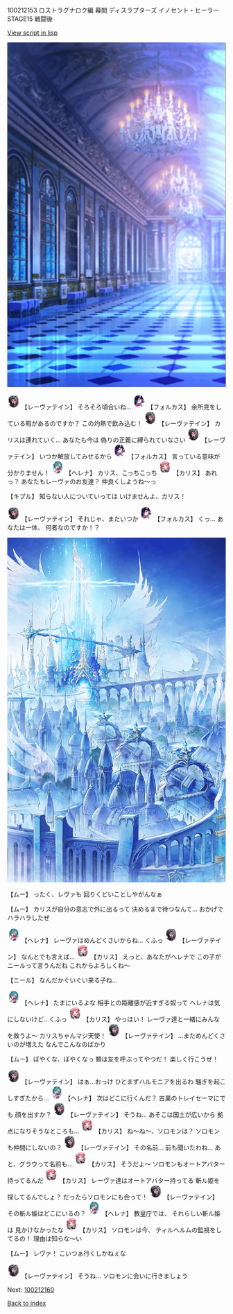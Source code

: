 100212153 ロストラグナロク編 幕間 ディスラプターズ  イノセント・ヒーラー STAGE15 戦闘後

[View script in lisp](../scripts/100212153.txt)

![mamon_room.png](../images/backgrounds/mamon_room.png)

<img src="../images/units/3100211.png" alt="3100211.png" height="34"/>
【レーヴァテイン】
そろそろ頃合いね…

<img src="../images/units/3301811.png" alt="3301811.png" height="34"/>
【フォルカス】
余所見をしている暇があるのですか？
この灼熱で飲み込む！

<img src="../images/units/3100211.png" alt="3100211.png" height="34"/>
【レーヴァテイン】
カリスは連れていく…
あなたも今は
偽りの正義に縛られていなさい

<img src="../images/units/3100211.png" alt="3100211.png" height="34"/>
【レーヴァテイン】
いつか解放してみせるから

<img src="../images/units/3301811.png" alt="3301811.png" height="34"/>
【フォルカス】
言っている意味が分かりません！

<img src="../images/units/3302811.png" alt="3302811.png" height="34"/>
【ヘレナ】
カリス、こっちこっち

<img src="../images/units/3602511.png" alt="3602511.png" height="34"/>
【カリス】
あれっ？
あなたもレーヴァのお友達？
仲良くしようね～っ

【キプル】
知らない人についていっては
いけませんよ、カリス！

<img src="../images/units/3100211.png" alt="3100211.png" height="34"/>
【レーヴァテイン】
それじゃ、またいつか

<img src="../images/units/3301811.png" alt="3301811.png" height="34"/>
【フォルカス】
くっ…
あなたは一体、
何者なのですか！？

![angel_world.png](../images/backgrounds/angel_world.png)

【ムー】
ったく、レヴァも
回りくどいことしやがんなぁ

【ムー】
カリスが自分の意志で外に出るって
決めるまで待つなんて…
おかげでハラハラしたぜ

<img src="../images/units/3302811.png" alt="3302811.png" height="34"/>
【ヘレナ】
レーヴァはめんどくさいからね…
くふっ

<img src="../images/units/3100211.png" alt="3100211.png" height="34"/>
【レーヴァテイン】
なんとでも言えば…

<img src="../images/units/3602511.png" alt="3602511.png" height="34"/>
【カリス】
えっと、あなたがヘレナで
この子がニールって言うんだね
これからよろしくね～

【ニール】
なんだかぐいぐい来る子ね…

<img src="../images/units/3302811.png" alt="3302811.png" height="34"/>
【ヘレナ】
たまにいるよな
相手との距離感が近すぎる奴って
ヘレナは気にしないけど…くふっ

<img src="../images/units/3602511.png" alt="3602511.png" height="34"/>
【カリス】
やっほい！
レーヴァ達と一緒にみんなを救うよ～
カリスちゃんマジ天使！

<img src="../images/units/3100211.png" alt="3100211.png" height="34"/>
【レーヴァテイン】
…まためんどくさいのが増えた
なんでこんなのばかり

【ムー】
ぼやくな、ぼやくなっ
類は友を呼ぶってやつだ！
楽しく行こうぜ！

<img src="../images/units/3100211.png" alt="3100211.png" height="34"/>
【レーヴァテイン】
はぁ…おっけ
ひとまずハルモニアを出るわ
騒ぎを起こしすぎたから…

<img src="../images/units/3302811.png" alt="3302811.png" height="34"/>
【ヘレナ】
次はどこに行くんだ？
古巣のトレイセーマにでも
顔を出すか？

<img src="../images/units/3100211.png" alt="3100211.png" height="34"/>
【レーヴァテイン】
そうね…
あそこは国土が広いから
拠点になりそうなところも…

<img src="../images/units/3602511.png" alt="3602511.png" height="34"/>
【カリス】
ね～ね～、ソロモンは？
ソロモンも仲間にしないの？

<img src="../images/units/3100211.png" alt="3100211.png" height="34"/>
【レーヴァテイン】
その名前…
前も聞いたわね…
あと、グラウって名前も…

<img src="../images/units/3602511.png" alt="3602511.png" height="34"/>
【カリス】
そうだよ～
ソロモンもオートアバター
持ってるんだ

<img src="../images/units/3602511.png" alt="3602511.png" height="34"/>
【カリス】
レーヴァ達はオートアバター持ってる
斬ル姫を探してるんでしょ？
だったらソロモンにも会って！

<img src="../images/units/3100211.png" alt="3100211.png" height="34"/>
【レーヴァテイン】
その斬ル姫はどこにいるの？

<img src="../images/units/3302811.png" alt="3302811.png" height="34"/>
【ヘレナ】
教皇庁では、
それらしい斬ル姫は
見かけなかったな

<img src="../images/units/3602511.png" alt="3602511.png" height="34"/>
【カリス】
ソロモンは今、
ティルヘルムの監視をしてるの！
理由は知らな～い

【ムー】
レヴァ！
こいつぁ行くしかねぇな

<img src="../images/units/3100211.png" alt="3100211.png" height="34"/>
【レーヴァテイン】
そうね…
ソロモンに会いに行きましょう

Next: [100212160](100212160.md)

[Back to index](index.md)
